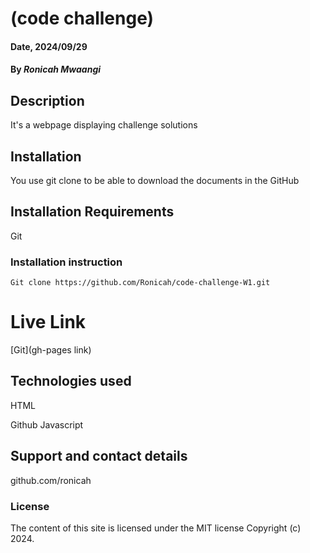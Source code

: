 # (code challenge)

#### Date, 2024/09/29

#### By *Ronicah Mwaangi*

## Description
It's a webpage displaying challenge solutions

## Installation
You use git clone to be able to download the documents in the GitHub

## Installation Requirements
Git

### Installation instruction
```
Git clone https://github.com/Ronicah/code-challenge-W1.git

```

# Live Link
[Git](gh-pages link)

## Technologies used
HTML

Github
Javascript

## Support and contact details
github.com/ronicah

### License
The content of this site is licensed under the MIT license
Copyright (c) 2024.



